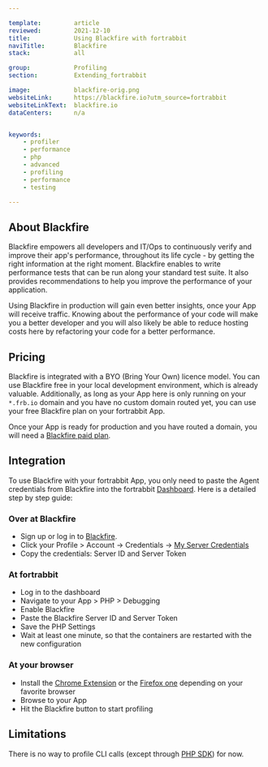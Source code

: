 ```yaml
---

template:         article
reviewed:         2021-12-10
title:            Using Blackfire with fortrabbit
naviTitle:        Blackfire
stack:            all

group:            Profiling
section:          Extending_fortrabbit

image:            blackfire-orig.png
websiteLink:      https://blackfire.io?utm_source=fortrabbit
websiteLinkText:  blackfire.io
dataCenters:      n/a


keywords:
    - profiler
    - performance
    - php
    - advanced
    - profiling
    - performance
    - testing

---
```



## About Blackfire

Blackfire empowers all developers and IT/Ops to continuously verify and improve their app's performance, throughout its life cycle - by getting the right information at the right moment. Blackfire enables to write performance tests that can be run along your standard test suite. It also provides recommendations to help you improve the performance of your application.

Using Blackfire in production will gain even better insights, once your App will receive traffic. Knowing about the performance of your code will make you a better developer and you will also likely be able to reduce hosting costs here by refactoring your code for a better performance. 


## Pricing

Blackfire is integrated with a BYO (Bring Your Own) licence model. You can use Blackfire free in your local development environment, which is already valuable. Additionally, as long as your App here is only running on your `*.frb.io` domain and you have no custom domain routed yet, you can use your free Blackfire plan on your fortrabbit App.

Once your App is ready for production and you have routed a domain, you will need a [Blackfire paid plan](https://blackfire.io/pricing). 


## Integration

To use Blackfire with your fortrabbit App, you only need to paste the Agent credentials from Blackfire into the fortrabbit [Dashboard](/dashboard). Here is a detailed step by step guide:


### Over at Blackfire

* Sign up or log in to [Blackfire](https://blackfire.io).
* Click your Profile > Account -> Credentials -> [My Server Credentials](https://blackfire.io/my/settings/credentials)
* Copy the credentials: Server ID and Server Token


### At fortrabbit

* Log in to the dashboard
* Navigate to your App > PHP > Debugging
* Enable Blackfire
* Paste the Blackfire Server ID and Server Token
* Save the PHP Settings
* Wait at least one minute, so that the containers are restarted with the new configuration


### At your browser

* Install the [Chrome Extension](https://blackfire.io/docs/integrations/chrome) or the [Firefox one](https://blackfire.io/docs/integrations/browsers/firefox) depending on your favorite browser
* Browse to your App
* Hit the Blackfire button to start profiling


## Limitations

There is no way to profile CLI calls (except through [PHP SDK](https://blackfire.io/docs/integrations/php/sdk)) for now.
